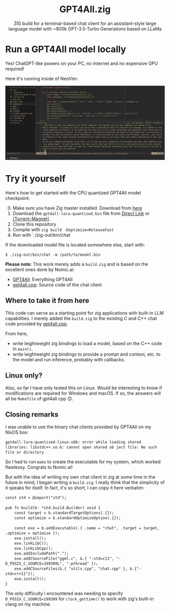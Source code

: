 <h1 align="center">GPT4All.zig</h1>
<p align="center">ZIG build for a terminal-based chat client for an assistant-style large language model with ~800k GPT-3.5-Turbo Generations based on LLaMa</p>
<p align="center"></p>

# Run a GPT4All model locally

Yes! ChatGPT-like powers on your PC, no internet and no expensive GPU required! 

Here it's running inside of NeoVim:

![](./2023-04-08_00-39.png)

# Try it yourself

Here's how to get started with the CPU quantized GPT4All model checkpoint:

0. Make sure you have Zig master installed. Download from [here](https://ziglang.org/download/)
1. Download the `gpt4all-lora-quantized.bin` file from [Direct Link](https://the-eye.eu/public/AI/models/nomic-ai/gpt4all/gpt4all-lora-quantized.bin) or [[Torrent-Magnet]](https://tinyurl.com/gpt4all-lora-quantized).
2. Clone this repository
3. Compile with `zig build -Doptimize=ReleaseFast`
4. Run with `./zig-out/bin/chat

If the downloaded model file is located somewhere else, start with:

```shell
$ ./zig-out/bin/chat -m /path/to/model.bin
```

**Please note**: This work merely adds a `build.zig` and is based on the excellent ones done by Nomic.ai:
- [GPT4All](https://github.com/nomic-ai/gpt4all): Everything GPT4All
- [gpt4all.cpp](https://github.com/zanussbaum/gpt4all.cpp): Source code of the
  chat client



## Where to take it from here

This code can serve as a starting point for zig applications with built-in LLM
capabilities. I merely added the `build.zig` to the existing C and C++ chat code
provided by [gpt4all.cpp](https://github.com/zanussbaum/gpt4all.cpp).

From here,

- write leightweight zig bindings to load a model, based on the C++ code in
  `main()`.
- write leightweight zig bindings to provide a prompt and context, etc. to the
  model and run inference, probably with callbacks.

## Linux only?

Also, so far I have only tested this on Linux. Would be interesting to know if
modifications are required for Windows and macOS. If so, the answers will all be
`Makefile` of gpt4all.cpp 😊.


## Closing remarks

I was unable to use the binary chat clients provided by GPT4All on my NixOS box:

```
gpt4all-lora-quantized-linux-x86: error while loading shared libraries: libstdc++.so.6: cannot open shared ob ject file: No such file or directory
```

So I had to run `make` to create the executable for my system, which worked
flawlessy. Congrats to Nomic.ai! 

But with the idea of writing my own chat client in zig at some time in the
future in mind, I began writing a `build.zig`. I really think that the
simplicity of it speaks for itself. In fact, it's so short, I can copy it here
verbatim:

```zig
const std = @import("std");

pub fn build(b: *std.build.Builder) void {
    const target = b.standardTargetOptions(.{});
    const optimize = b.standardOptimizeOption(.{});

    const exe = b.addExecutable(.{ .name = "chat", .target = target, .optimize = optimize });
    exe.install();
    exe.linkLibC();
    exe.linkLibCpp();
    exe.addIncludePath(".");
    exe.addCSourceFile("ggml.c", &.{ "-std=c11", "-D_POSIX_C_SOURCE=199309L", "-pthread" });
    exe.addCSourceFiles(&.{ "utils.cpp", "chat.cpp" }, &.{"-std=c++11"});
    exe.install();
}
```

The only difficulty I encountered was needing to specify
`D_POSIX_C_SOURCE=199309` for `clock_gettime()` to work with zig's built-in
clang on my machine.
